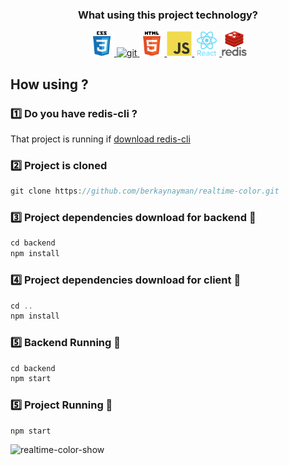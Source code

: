 <h3 align="center">What using this project technology?</h3>
<p align="center"> <a href="https://www.w3schools.com/css/" target="_blank" rel="noreferrer"> <img src="https://raw.githubusercontent.com/devicons/devicon/master/icons/css3/css3-original-wordmark.svg" alt="css3" width="40" height="40"/> </a> <a href="https://git-scm.com/" target="_blank" rel="noreferrer"> <img src="https://www.vectorlogo.zone/logos/git-scm/git-scm-icon.svg" alt="git" width="40" height="40"/> </a> <a href="https://www.w3.org/html/" target="_blank" rel="noreferrer"> <img src="https://raw.githubusercontent.com/devicons/devicon/master/icons/html5/html5-original-wordmark.svg" alt="html5" width="40" height="40"/> </a> <a href="https://developer.mozilla.org/en-US/docs/Web/JavaScript" target="_blank" rel="noreferrer"> <img src="https://raw.githubusercontent.com/devicons/devicon/master/icons/javascript/javascript-original.svg" alt="javascript" width="40" height="40"/> </a> <a href="https://reactjs.org/" target="_blank" rel="noreferrer"> <img src="https://raw.githubusercontent.com/devicons/devicon/master/icons/react/react-original-wordmark.svg" alt="react" width="40" height="40"/> </a> <a href="https://redis.io" target="_blank" rel="noreferrer"> <img src="https://raw.githubusercontent.com/devicons/devicon/master/icons/redis/redis-original-wordmark.svg" alt="redis" width="40" height="40"/> </a> </p>

## How using ?
<p align="center">
<h3>1️⃣ Do you have redis-cli ?</h3>
  
That project is running if <a href="https://redis.io/">download redis-cli</a>

<h3>2️⃣ Project is cloned</h3>

```javascript
git clone https://github.com/berkaynayman/realtime-color.git
```

<h3>3️⃣ Project dependencies download for backend 🔽</h3>
  
```javascript
cd backend
npm install
```

<h3>4️⃣ Project dependencies download for client 🔽</h3>
  
```javascript
cd ..
npm install
```

<h3>5️⃣ Backend Running 🏃</h3>
  
```javascript
cd backend
npm start
```

<h3>5️⃣ Project Running 🏃</h3>
  
```javascript
npm start
```

</p>

![realtime-color-show](https://user-images.githubusercontent.com/62603509/144941370-442997c7-daa4-4408-8b59-264da9982140.png)
